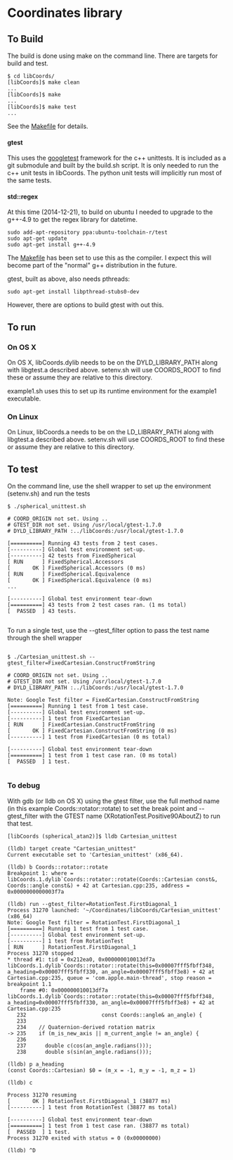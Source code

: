 # Coordinates library

## To Build

The build is done using make on the command line. There are targets for
build and test.

```
$ cd libCoords/
[libCoords]$ make clean
...
[libCoords]$ make
...
[libCoords]$ make test
...
```

See the [Makefile](Makefile) for details.


#### gtest

This uses the [googletest](https://github.com/google/googletest)
framework for the c++ unittests.  It is included as a git submodule
and built by the build.sh script. It is only needed to run the c++
unit tests in libCoords. The python unit tests will implicitly run
most of the same tests.

#### std::regex

At this time (2014-12-21), to build on ubuntu I needed to upgrade to
the g++-4.9 to get the regex library for datetime.

```
sudo add-apt-repository ppa:ubuntu-toolchain-r/test
sudo apt-get update
sudo apt-get install g++-4.9
```

The [Makefile](Makefile) has been set to use this as the compiler.  I
expect this will become part of the "normal" g++ distribution in the
future.

gtest, built as above, also needs pthreads:

```
sudo apt-get install libpthread-stubs0-dev
```

However, there are options to build gtest with out this.

## To run

### On OS X

On OS X, libCoords.dylib needs to be on the DYLD_LIBRARY_PATH along
with libgtest.a described above. setenv.sh will use COORDS_ROOT to
find these or assume they are relative to this directory.

example1.sh uses this to set up its runtime environment for the
example1 executable.

### On Linux

On Linux, libCoords.a needs to be on the LD_LIBRARY_PATH along
with libgtest.a described above. setenv.sh will use COORDS_ROOT to
find these or assume they are relative to this directory.


## To test

On the command line, use the shell wrapper to set up the environment
(setenv.sh) and run the tests

```
$ ./spherical_unittest.sh

# COORD_ORIGIN not set. Using ..
# GTEST_DIR not set. Using /usr/local/gtest-1.7.0
# DYLD_LIBRARY_PATH :../libCoords:/usr/local/gtest-1.7.0

[==========] Running 43 tests from 2 test cases.
[----------] Global test environment set-up.
[----------] 42 tests from FixedSpherical
[ RUN      ] FixedSpherical.Accessors
[       OK ] FixedSpherical.Accessors (0 ms)
[ RUN      ] FixedSpherical.Equivalence
[       OK ] FixedSpherical.Equivalence (0 ms)
...

[----------] Global test environment tear-down
[==========] 43 tests from 2 test cases ran. (1 ms total)
[  PASSED  ] 43 tests.


```

To run a single test, use the --gtest_filter option to pass the test
name through the shell wrapper

```

$ ./Cartesian_unittest.sh --gtest_filter=FixedCartesian.ConstructFromString

# COORD_ORIGIN not set. Using ..
# GTEST_DIR not set. Using /usr/local/gtest-1.7.0
# DYLD_LIBRARY_PATH :../libCoords:/usr/local/gtest-1.7.0

Note: Google Test filter = FixedCartesian.ConstructFromString
[==========] Running 1 test from 1 test case.
[----------] Global test environment set-up.
[----------] 1 test from FixedCartesian
[ RUN      ] FixedCartesian.ConstructFromString
[       OK ] FixedCartesian.ConstructFromString (0 ms)
[----------] 1 test from FixedCartesian (0 ms total)

[----------] Global test environment tear-down
[==========] 1 test from 1 test case ran. (0 ms total)
[  PASSED  ] 1 test.


```

### To debug

With gdb (or lldb on OS X) using the gtest filter, use the
full method name (in this example Coords::rotator::rotate) to set
the break point and --gtest_filter with the GTEST name
(XRotationTest.Positive90AboutZ) to run that test.

```
[libCoords (spherical_atan2)]$ lldb Cartesian_unittest

(lldb) target create "Cartesian_unittest"
Current executable set to 'Cartesian_unittest' (x86_64).

(lldb) b Coords::rotator::rotate
Breakpoint 1: where = libCoords.1.dylib`Coords::rotator::rotate(Coords::Cartesian const&, Coords::angle const&) + 42 at Cartesian.cpp:235, address = 0x0000000000003f7a

(lldb) run --gtest_filter=RotationTest.FirstDiagonal_1
Process 31270 launched: '~/Coordinates/libCoords/Cartesian_unittest' (x86_64)
Note: Google Test filter = RotationTest.FirstDiagonal_1
[==========] Running 1 test from 1 test case.
[----------] Global test environment set-up.
[----------] 1 test from RotationTest
[ RUN      ] RotationTest.FirstDiagonal_1
Process 31270 stopped
* thread #1: tid = 0x212ea0, 0x000000010013df7a libCoords.1.dylib`Coords::rotator::rotate(this=0x00007fff5fbff348, a_heading=0x00007fff5fbff330, an_angle=0x00007fff5fbff3e8) + 42 at Cartesian.cpp:235, queue = 'com.apple.main-thread', stop reason = breakpoint 1.1
	frame #0: 0x000000010013df7a libCoords.1.dylib`Coords::rotator::rotate(this=0x00007fff5fbff348, a_heading=0x00007fff5fbff330, an_angle=0x00007fff5fbff3e8) + 42 at Cartesian.cpp:235
   232						  const Coords::angle& an_angle) {
   233
   234	  // Quaternion-derived rotation matrix
-> 235	  if (m_is_new_axis || m_current_angle != an_angle) {
   236
   237		double c(cos(an_angle.radians()));
   238		double s(sin(an_angle.radians()));

(lldb) p a_heading
(const Coords::Cartesian) $0 = (m_x = -1, m_y = -1, m_z = 1)

(lldb) c

Process 31270 resuming
[       OK ] RotationTest.FirstDiagonal_1 (38877 ms)
[----------] 1 test from RotationTest (38877 ms total)

[----------] Global test environment tear-down
[==========] 1 test from 1 test case ran. (38877 ms total)
[  PASSED  ] 1 test.
Process 31270 exited with status = 0 (0x00000000)

(lldb) ^D

```
